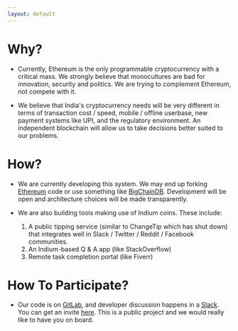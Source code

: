 ```yaml
---
layout: default
---
```


# Why?

- Currently, Ethereum is the only programmable cryptocurrency with a critical mass. We strongly believe that monocultures are bad for innovation, security and politics. We are trying to complement Ethereum, not compete with it.

- We believe that India's cryptocurrency needs will be very different in terms of transaction cost / speed, mobile / offline userbase, new payment systems like UPI, and the regulatory environment. An independent blockchain will allow us to take decisions better suited to our problems.

# How?

- We are currently developing this system. We may end up forking [Ethereum](https://www.ethereum.org/) code or use something like [BigChainDB](http://bigchaindb.com/). Development will be open and architecture choices will be made transparently.

- We are also building tools making use of Indium coins. These include:

  1. A public tipping service (similar to ChangeTip which has shut down) that integrates well in Slack / Twitter / Reddit / Facebook communities.
  2. An Indium-based Q & A app (like StackOverflow)
  3. Remote task completion portal (like Fiverr)

# How To Participate?

- Our code is on [GitLab](https://gitlab.com/indium), and developer discussion happens in a [Slack](https://indiumtalk.slack.com/). You can get an invite [here](https://indiuminvite.herokuapp.com/). This is a public project and we would really like to have you on board.